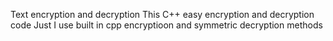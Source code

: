 Text encryption and decryption 
This C++ easy encryption and decryption code 
Just I use built in cpp encryptioon and symmetric decryption methods

 
